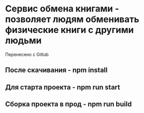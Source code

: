 # Сервис обмена книгами - позволяет людям обменивать физические книги с другими людьми

Перенесено с Gitlub

## После скачивания - npm install

## Для старта проекта - npm run start

## Сборка проекта в прод - npm run build
